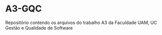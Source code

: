 # A3-GQC
Repositório contendo os arquivos do trabalho A3 da Faculdade UAM, UC Gestão e Qualidade de Software
